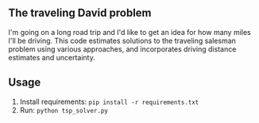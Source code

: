 ## The traveling David problem
I'm going on a long road trip and I'd like to get an idea for how many miles I'll be driving. This code estimates solutions to the traveling salesman problem using various approaches, and incorporates driving distance estimates and uncertainty.

## Usage
1. Install requirements: `pip install -r requirements.txt`
2. Run: `python tsp_solver.py`